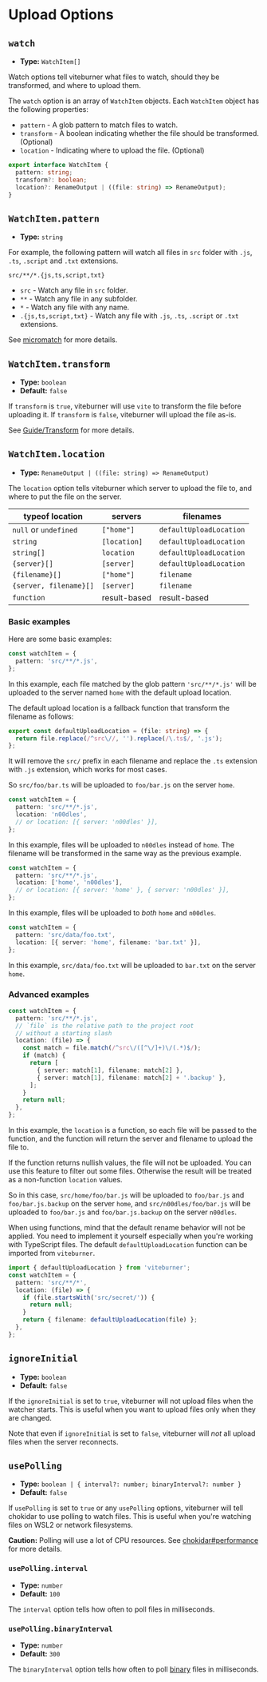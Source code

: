 # Upload Options

## `watch`

- **Type:** `WatchItem[]`

Watch options tell viteburner what files to watch, should they be transformed, and where to upload them.

The `watch` option is an array of `WatchItem` objects. Each `WatchItem` object has the following properties:

- `pattern` - A glob pattern to match files to watch.
- `transform` - A boolean indicating whether the file should be transformed. (Optional)
- `location` - Indicating where to upload the file. (Optional)

```ts
export interface WatchItem {
  pattern: string;
  transform?: boolean;
  location?: RenameOutput | ((file: string) => RenameOutput);
}
```

## `WatchItem.pattern`

- **Type:** `string`

For example, the following pattern will watch all files in `src` folder with `.js`, `.ts`, `.script` and `.txt` extensions.

```
src/**/*.{js,ts,script,txt}
```

- `src` - Watch any file in `src` folder.
- `**` - Watch any file in any subfolder.
- `*` - Watch any file with any name.
- `.{js,ts,script,txt}` - Watch any file with `.js`, `.ts`, `.script` or `.txt` extensions.

See [micromatch](https://github.com/micromatch/micromatch) for more details.

## `WatchItem.transform`

- **Type:** `boolean`
- **Default:** `false`

If `transform` is `true`, viteburner will use `vite` to transform the file before uploading it. If `transform` is `false`, viteburner will upload the file as-is.

See [Guide/Transform](../guide/transform.md) for more details.

## `WatchItem.location`

- **Type:** `RenameOutput | ((file: string) => RenameOutput)`

The `location` option tells viteburner which server to upload the file to, and where to put the file on the server.

| typeof location        | servers      | filenames               |
| ---------------------- | ------------ | ----------------------- |
| `null` or `undefined`  | `["home"]`   | `defaultUploadLocation` |
| `string`               | `[location]` | `defaultUploadLocation` |
| `string[]`             | `location`   | `defaultUploadLocation` |
| `{server}[]`           | `[server]`   | `defaultUploadLocation` |
| `{filename}[]`         | `["home"]`   | `filename`              |
| `{server, filename}[]` | `[server]`   | `filename`              |
| `function`             | result-based | result-based            |

### Basic examples

Here are some basic examples:

```ts
const watchItem = {
  pattern: 'src/**/*.js',
};
```

In this example, each file matched by the glob pattern `'src/**/*.js'` will be uploaded to the server named `home` with the default upload location.

The default upload location is a fallback function that transform the filename as follows:

```ts
export const defaultUploadLocation = (file: string) => {
  return file.replace(/^src\//, '').replace(/\.ts$/, '.js');
};
```

It will remove the `src/` prefix in each filename and replace the `.ts` extension with `.js` extension, which works for most cases.

So `src/foo/bar.ts` will be uploaded to `foo/bar.js` on the server `home`.

```ts
const watchItem = {
  pattern: 'src/**/*.js',
  location: 'n00dles',
  // or location: [{ server: 'n00dles' }],
};
```

In this example, files will be uploaded to `n00dles` instead of `home`. The filename will be transformed in the same way as the previous example.

```ts
const watchItem = {
  pattern: 'src/**/*.js',
  location: ['home', 'n00dles'],
  // or location: [{ server: 'home' }, { server: 'n00dles' }],
};
```

In this example, files will be uploaded to _both_ `home` and `n00dles`.

```ts
const watchItem = {
  pattern: 'src/data/foo.txt',
  location: [{ server: 'home', filename: 'bar.txt' }],
};
```

In this example, `src/data/foo.txt` will be uploaded to `bar.txt` on the server `home`.

### Advanced examples

```ts
const watchItem = {
  pattern: 'src/**/*.js',
  // `file` is the relative path to the project root
  // without a starting slash
  location: (file) => {
    const match = file.match(/^src\/([^\/]+)\/(.*)$/);
    if (match) {
      return [
        { server: match[1], filename: match[2] },
        { server: match[1], filename: match[2] + '.backup' },
      ];
    }
    return null;
  },
};
```

In this example, the `location` is a function, so each file will be passed to the function, and the function will return the server and filename to upload the file to.

If the function returns nullish values, the file will not be uploaded. You can use this feature to filter out some files. Otherwise the result will be treated as a non-function `location` values.

So in this case, `src/home/foo/bar.js` will be uploaded to `foo/bar.js` and `foo/bar.js.backup` on the server `home`, and `src/n00dles/foo/bar.js` will be uploaded to `foo/bar.js` and `foo/bar.js.backup` on the server `n00dles`.

When using functions, mind that the default rename behavior will not be applied. You need to implement it yourself especially when you're working with TypeScript files. The default `defaultUploadLocation` function can be imported from `viteburner`.

```ts
import { defaultUploadLocation } from 'viteburner';
const watchItem = {
  pattern: 'src/**/*',
  location: (file) => {
    if (file.startsWith('src/secret/')) {
      return null;
    }
    return { filename: defaultUploadLocation(file) };
  },
};
```

## `ignoreInitial`

- **Type:** `boolean`
- **Default:** `false`

If the `ignoreInitial` is set to `true`, viteburner will not upload files when the watcher starts. This is useful when you want to upload files only when they are changed.

Note that even if `ignoreInitial` is set to `false`, viteburner will _not_ all upload files when the server reconnects.

## `usePolling`

- **Type:** `boolean | { interval?: number; binaryInterval?: number }`
- **Default:** `false`

If `usePolling` is set to `true` or any `usePolling` options, viteburner will tell chokidar to use polling to watch files. This is useful when you're watching files on WSL2 or network filesystems.

**Caution:** Polling will use a lot of CPU resources. See [chokidar#performance](https://github.com/paulmillr/chokidar#performance) for more details.

### `usePolling.interval`

- **Type:** `number`
- **Default:** `100`

The `interval` option tells how often to poll files in milliseconds.

### `usePolling.binaryInterval`

- **Type:** `number`
- **Default:** `300`

The `binaryInterval` option tells how often to poll [binary](https://github.com/sindresorhus/binary-extensions/blob/main/binary-extensions.json) files in milliseconds.
